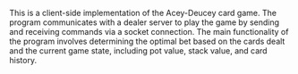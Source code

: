 This is a client-side implementation of the Acey-Deucey card game. The program communicates with a dealer server to play the game by sending and receiving commands via a socket connection. The main functionality of the program involves determining the optimal bet based on the cards dealt and the current game state, including pot value, stack value, and card history.

